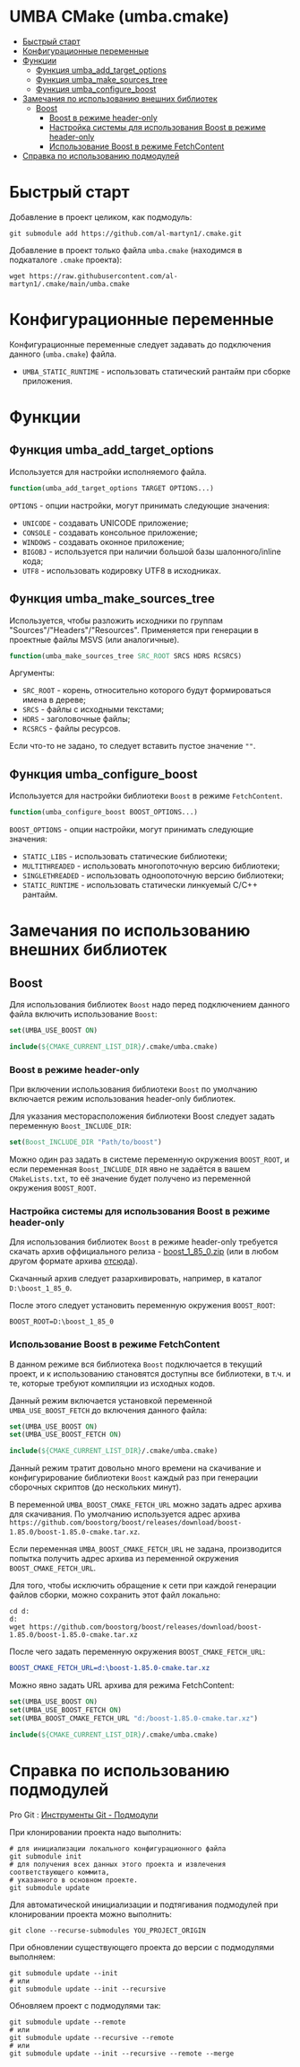 # UMBA CMake (umba.cmake)

  - [Быстрый старт](#user-content-быстрый-старт)
  - [Конфигурационные переменные](#user-content-конфигурационные-переменные)
  - [Функции](#user-content-функции)
    - [Функция umba_add_target_options](#user-content-функция-umba_add_target_options)
    - [Функция umba_make_sources_tree](#user-content-функция-umba_make_sources_tree)
    - [Функция umba_configure_boost](#user-content-функция-umba_configure_boost)
  - [Замечания по использованию внешних библиотек](#user-content-замечания-по-использованию-внешних-библиотек)
    - [Boost](#user-content-boost)
      - [Boost в режиме header-only](#user-content-boost-в-режиме-header-only)
      - [Настройка системы для использования Boost в режиме header-only](#user-content-настройка-системы-для-использования-boost-в-режиме-header-only)
      - [Использование Boost в режиме FetchContent](#user-content-использование-boost-в-режиме-fetchcontent)
  - [Справка по использованию подмодулей](#user-content-справка-по-использованию-подмодулей)


# Быстрый старт

Добавление в проект целиком, как подмодуль:
```
git submodule add https://github.com/al-martyn1/.cmake.git
```

Добавление в проект только файла `umba.cmake` (находимся в подкаталоге `.cmake` проекта):
```
wget https://raw.githubusercontent.com/al-martyn1/.cmake/main/umba.cmake
```

# Конфигурационные переменные

Конфигурационные переменные следует задавать до подключения данного (`umba.cmake`) файла.

 - `UMBA_STATIC_RUNTIME` - использовать статический рантайм при сборке приложения.



# Функции


## Функция umba_add_target_options

Используется для настройки исполняемого файла.

```cmake
function(umba_add_target_options TARGET OPTIONS...)
```

`OPTIONS` - опции настройки, могут принимать следующие значения:
 - `UNICODE` - создавать UNICODE приложение;
 - `CONSOLE` - создавать консольное приложение;
 - `WINDOWS` - создавать оконное приложение;
 - `BIGOBJ` - используется при наличии большой базы шалонного/inline кода;
 - `UTF8` - использовать кодировку UTF8 в исходниках.


## Функция umba_make_sources_tree

Используется, чтобы разложить исходники по группам "Sources"/"Headers"/"Resources".
Применяется при генерации в проектные файлы MSVS (или аналогичные).

```cmake
function(umba_make_sources_tree SRC_ROOT SRCS HDRS RCSRCS)
```

Аргументы:
 - `SRC_ROOT` - корень, относительно которого будут формироваться имена в дереве;
 - `SRCS` - файлы с исходными текстами;
 - `HDRS` - заголовочные файлы;
 - `RCSRCS` - файлы ресурсов.

Если что-то не задано, то следует вставить пустое значение `""`.


## Функция umba_configure_boost

Используется для настройки библиотеки `Boost` в режиме `FetchContent`.

```cmake
function(umba_configure_boost BOOST_OPTIONS...)
```

`BOOST_OPTIONS` - опции настройки, могут принимать следующие значения:
 - `STATIC_LIBS` - использовать статические библиотеки;
 - `MULTITHREADED` - использовать многопоточную версию библиотеки;
 - `SINGLETHREADED` - использовать одноопоточную версию библиотеки;
 - `STATIC_RUNTIME` - использовать статически линкуемый C/C++ рантайм.




# Замечания по использованию внешних библиотек

## Boost

Для использования библиотек `Boost` надо перед подключением данного файла включить использование `Boost`:

```cmake
set(UMBA_USE_BOOST ON)

include(${CMAKE_CURRENT_LIST_DIR}/.cmake/umba.cmake)

```

### Boost в режиме header-only

При включении использования библиотеки `Boost` по умолчанию включается режим
использования header-only библиотек.

Для указания месторасположения библиотеки Boost следует задать переменную `Boost_INCLUDE_DIR`:
```cmake
set(Boost_INCLUDE_DIR "Path/to/boost")
```

Можно один раз задать в системе переменную окружения `BOOST_ROOT`, и если 
переменная `Boost_INCLUDE_DIR` явно не задаётся в вашем `CMakeLists.txt`, то её значение будет получено из
переменной окружения `BOOST_ROOT`.


### Настройка системы для использования Boost в режиме header-only

Для использования библиотек `Boost` в режиме header-only требуется скачать 
архив оффициального релиза - [boost_1_85_0.zip](https://archives.boost.io/release/1.85.0/source/boost_1_85_0.zip)
(или в любом другом формате архива [отсюда](https://www.boost.org/users/history/version_1_85_0.html)).

Скачанный архив следует разархивировать, например, в каталог `D:\boost_1_85_0`.

После этого следует установить переменную окружения `BOOST_ROOT`:
```
BOOST_ROOT=D:\boost_1_85_0
```

### Использование Boost в режиме FetchContent

В данном режиме вся библиотека `Boost` подключается в текущий проект, 
и к использованию становятся доступны все библиотеки, в т.ч. и те, которые требуют компиляции
из исходных кодов.

Данный режим включается установкой переменной `UMBA_USE_BOOST_FETCH` до включения данного файла:
```cmake
set(UMBA_USE_BOOST ON)
set(UMBA_USE_BOOST_FETCH ON)

include(${CMAKE_CURRENT_LIST_DIR}/.cmake/umba.cmake)
```

Данный режим тратит довольно много времени на скачивание и конфигурирование библиотеки `Boost` каждый раз
при генерации сборочных скриптов (до нескольких минут).

В переменной `UMBA_BOOST_CMAKE_FETCH_URL` можно задать адрес архива для скачивания.
По умолчанию используется адрес архива `https://github.com/boostorg/boost/releases/download/boost-1.85.0/boost-1.85.0-cmake.tar.xz`.

Если переменная `UMBA_BOOST_CMAKE_FETCH_URL` не задана, производится попытка получить адрес архива из
переменной окружения `BOOST_CMAKE_FETCH_URL`.

Для того, чтобы исключить обращение к сети при каждой генерации файлов сборки, можно сохранить этот файл локально:
```
cd d:
d:
wget https://github.com/boostorg/boost/releases/download/boost-1.85.0/boost-1.85.0-cmake.tar.xz
```

После чего задать переменную окружения `BOOST_CMAKE_FETCH_URL`:
```cmake
BOOST_CMAKE_FETCH_URL=d:\boost-1.85.0-cmake.tar.xz
```

Можно явно задать URL архива для режима FetchContent:
```cmake
set(UMBA_USE_BOOST ON)
set(UMBA_USE_BOOST_FETCH ON)
set(UMBA_BOOST_CMAKE_FETCH_URL "d:/boost-1.85.0-cmake.tar.xz")

include(${CMAKE_CURRENT_LIST_DIR}/.cmake/umba.cmake)
```




# Справка по использованию подмодулей

Pro Git : [Инструменты Git - Подмодули](https://git-scm.com/book/ru/v2/%D0%98%D0%BD%D1%81%D1%82%D1%80%D1%83%D0%BC%D0%B5%D0%BD%D1%82%D1%8B-Git-%D0%9F%D0%BE%D0%B4%D0%BC%D0%BE%D0%B4%D1%83%D0%BB%D0%B8)


При клонировании проекта надо выполнить:
```
# для инициализации локального конфигурационного файла
git submodule init
# для получения всех данных этого проекта и извлечения соответствующего коммита,
# указанного в основном проекте.
git submodule update 
```

Для автоматической инициализации и подтягивания подмодулей при клонировании проекта можно выполнить:
```
git clone --recurse-submodules YOU_PROJECT_ORIGIN
```

При обновлении существующего проекта до версии с подмодулями выполняем:
```
git submodule update --init
# или
git submodule update --init --recursive
```

Обновляем проект с подмодулями так:
```
git submodule update --remote
# или
git submodule update --recursive --remote
# или
git submodule update --init --recursive --remote --merge
```



